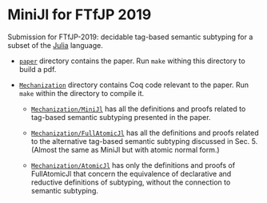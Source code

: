 # MiniJl for FTfJP 2019

Submission for FTfJP-2019: 
decidable tag-based semantic subtyping
for a subset of the [Julia](https://julialang.org/) language.

* [`paper`](paper) directory contains the paper.
  Run `make` withing this directory to build a pdf.

* [`Mechanization`](Mechanization) directory contains Coq code
  relevant to the paper.
  Run `make` within the directory to compile it.
  
  * [`Mechanization/MiniJl`](Mechanization/MiniJl)
    has all the definitions and proofs related to 
    tag-based semantic subtyping presented in the paper.
  
  * [`Mechanization/FullAtomicJl`](Mechanization/FullAtomicJl)
    has all the definitions and proofs related to
    the alternative tag-based semantic subtyping discussed in Sec. 5.
    (Almost the same as MiniJl but with atomic normal form.)

  * [`Mechanization/AtomicJl`](Mechanization/AtomicJl)
    has only the definitions and proofs of FullAtomicJl
    that concern the equivalence of declarative and reductive
    definitions of subtyping, without the connection to
    semantic subtyping.
